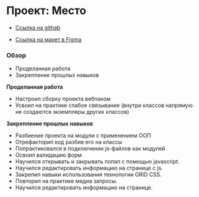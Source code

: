 # Проект: Место

* [Ссылка на githab](https://dmitrysavelev.github.io/mesto/)

* [Ссылка на макет в Figma](https://www.figma.com/file/2cn9N9jSkmxD84oJik7xL7/JavaScript.-Sprint-4?node-id=0%3A1)

### Обзор

* Проделанная работа
* Закрепление прошлых навыков

**Проделанная работа**

- Настроил сборку проекта вебпаком
- Усвоил на практике слабое связывание (внутри классов напрямую не создаются экземпляры других классов)

**Закрепление прошлых навыков**

- Разбиение проекта на модули с применением ООП
- Отрефакторил код разбив его на классы
- Попрактиковался в подключении js-файлов как модулей
- Освоил валидацию форм
- Научился открывать и закрывать попап с помощью javascript.
- Научился редактировать информацию на странице с js.
- Закрепил навыки использования технологии GRID CSS.
- Повторил на практике медиа запросы.
- Научился редактировать информацию на странице.


